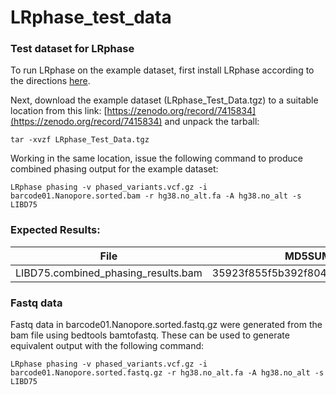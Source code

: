 # LRphase_test_data
### Test dataset for LRphase

To run LRphase on the example dataset, first install LRphase according to the directions [here](https://github.com/Boyle-Lab/LRphase).

Next, download the example dataset (LRphase_Test_Data.tgz) to a suitable location from this link: [https://zenodo.org/record/7415834](https://zenodo.org/record/7415834) and unpack the tarball:
```
tar -xvzf LRphase_Test_Data.tgz
```

Working in the same location, issue the following command to produce combined phasing output for the example dataset:

```
LRphase phasing -v phased_variants.vcf.gz -i barcode01.Nanopore.sorted.bam -r hg38.no_alt.fa -A hg38.no_alt -s LIBD75
```

### Expected Results:

| File | MD5SUM |
| --- | --- |
| LIBD75.combined_phasing_results.bam | 35923f855f5b392f804e6f3b421e21f6 |

### Fastq data
Fastq data in barcode01.Nanopore.sorted.fastq.gz were generated from the bam file using bedtools bamtofastq. These can be used to generate equivalent output with the following command:

```
LRphase phasing -v phased_variants.vcf.gz -i barcode01.Nanopore.sorted.fastq.gz -r hg38.no_alt.fa -A hg38.no_alt -s LIBD75
```
